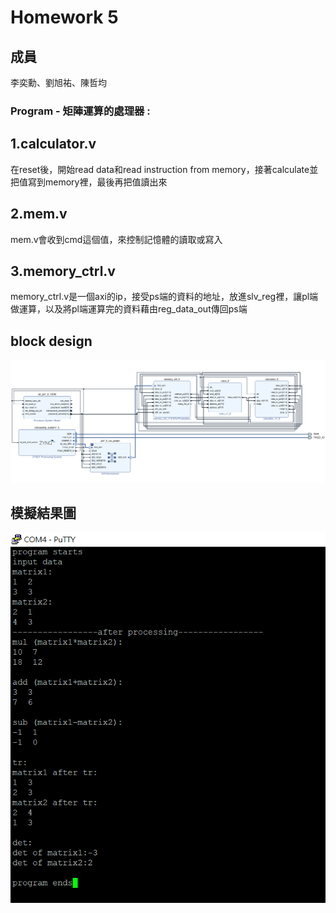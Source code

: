 Homework 5
====

## 成員
李奕勳、劉旭祐、陳哲均

### Program - 矩陣運算的處理器 :
## 1.calculator.v

在reset後，開始read data和read instruction from memory，接著calculate並把值寫到memory裡，最後再把值讀出來

## 2.mem.v

mem.v會收到cmd這個值，來控制記憶體的讀取或寫入

## 3.memory_ctrl.v

memory_ctrl.v是一個axi的ip，接受ps端的資料的地址，放進slv_reg裡，讓pl端做運算，以及將pl端運算完的資料藉由reg_data_out傳回ps端

## block design

![blockdesign](https://github.com/sanwich27/2019_FPGA_Design_Group4/blob/master/hw05/images/block%20design.PNG?raw=true)
## 模擬結果圖

![result](https://github.com/sanwich27/2019_FPGA_Design_Group4/blob/master/hw05/images/result.PNG?raw=true)

